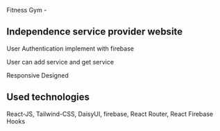 Fitness Gym -

Independence service provider website
------------------------------------------------------------
User Authentication implement with firebase

User can add service and get service

Responsive Designed


Used technologies
-------------------------------------------------------------

React-JS, Tailwind-CSS, DaisyUI, firebase, React Router, React Firebase Hooks
